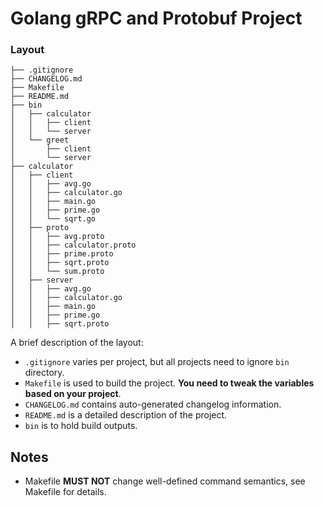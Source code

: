 # Golang gRPC and Protobuf Project

### Layout

```tree
├── .gitignore
├── CHANGELOG.md
├── Makefile
├── README.md
├── bin
│   ├── calculator
│   │   ├── client
│   │   └── server
│   └── greet
│       ├── client
│       └── server
├── calculator
│   ├── client
│   │   ├── avg.go
│   │   ├── calculator.go
│   │   ├── main.go
│   │   ├── prime.go
│   │   └── sqrt.go
│   ├── proto
│   │   ├── avg.proto
│   │   ├── calculator.proto
│   │   ├── prime.proto
│   │   ├── sqrt.proto
│   │   └── sum.proto
│   ├── server
│   │   ├── avg.go
│   │   ├── calculator.go
│   │   ├── main.go
│   │   ├── prime.go
│   │   ├── sqrt.proto

```

A brief description of the layout:

- `.gitignore` varies per project, but all projects need to ignore `bin` directory.
- `Makefile` is used to build the project. **You need to tweak the variables based on your project**.
- `CHANGELOG.md` contains auto-generated changelog information.
- `README.md` is a detailed description of the project.
- `bin` is to hold build outputs.

## Notes

- Makefile **MUST NOT** change well-defined command semantics, see Makefile for details.
